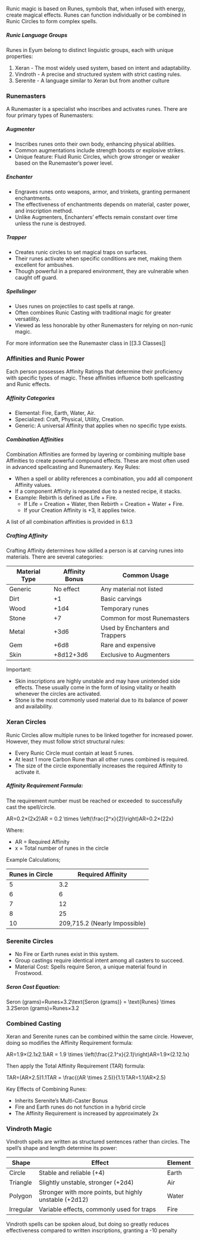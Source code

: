 Runic magic is based on Runes, symbols that, when infused with energy, create magical effects. Runes can function individually or be combined in Runic Circles to form complex spells.
##### Runic Language Groups

Runes in Eyum belong to distinct linguistic groups, each with unique properties:
1. Xeran - The most widely used system, based on intent and adaptability.
2. Vindroth - A precise and structured system with strict casting rules.
3. Serenite - A language similar to Xeran but from another culture
### Runemasters
A Runemaster is a specialist who inscribes and activates runes. There are four primary types of Runemasters:
##### Augmenter
- Inscribes runes onto their own body, enhancing physical abilities.
- Common augmentations include strength boosts or explosive strikes.
- Unique feature: Fluid Runic Circles, which grow stronger or weaker based on the Runemaster’s power level.
##### Enchanter
- Engraves runes onto weapons, armor, and trinkets, granting permanent enchantments.
- The effectiveness of enchantments depends on material, caster power, and inscription method.
- Unlike Augmenters, Enchanters’ effects remain constant over time unless the rune is destroyed.
##### Trapper
- Creates runic circles to set magical traps on surfaces.
- Their runes activate when specific conditions are met, making them excellent for ambushes.
- Though powerful in a prepared environment, they are vulnerable when caught off guard.
##### Spellslinger
- Uses runes on projectiles to cast spells at range.
- Often combines Runic Casting with traditional magic for greater versatility.
- Viewed as less honorable by other Runemasters for relying on non-runic magic.

For more information see the Runemaster class in [[3.3 Classes]]
### Affinities and Runic Power
Each person possesses Affinity Ratings that determine their proficiency with specific types of magic. These affinities influence both spellcasting and Runic effects.
##### Affinity Categories
- Elemental: Fire, Earth, Water, Air.
- Specialized: Craft, Physical, Utility, Creation.
- Generic: A universal Affinity that applies when no specific type exists.
##### Combination Affinities
Combination Affinities are formed by layering or combining multiple base Affinities to create powerful compound effects. These are most often used in advanced spellcasting and Runemastery.
Key Rules:
- When a spell or ability references a combination, you add all component Affinity values.
- If a component Affinity is repeated due to a nested recipe, it stacks.
- Example: Rebirth is defined as Life + Fire.
	- If Life = Creation + Water, then Rebirth = Creation + Water + Fire.
	- If your Creation Affinity is +3, it applies twice.

A list of all combination affinities is provided in 6.1.3
##### Crafting Affinity
Crafting Affinity determines how skilled a person is at carving runes into materials. There are several categories:

| Material Type | Affinity Bonus | Common Usage                    |
| ------------- | -------------- | ------------------------------- |
| Generic       | No effect      | Any material not listed         |
| Dirt          | +1             | Basic carvings                  |
| Wood          | +1d4           | Temporary runes                 |
| Stone         | +7             | Common for most Runemasters     |
| Metal         | +3d6           | Used by Enchanters and Trappers |
| Gem           | +6d8           | Rare and expensive              |
| Skin          | +8d12+3d6      | Exclusive to Augmenters         |
Important:
- Skin inscriptions are highly unstable and may have unintended side effects. These usually come in the form of losing vitality or health whenever the circles are activated. 
- Stone is the most commonly used material due to its balance of power and availability.
### Xeran Circles
Runic Circles allow multiple runes to be linked together for increased power. However, they must follow strict structural rules:
- Every Runic Circle must contain at least 5 runes.
- At least 1 more Carbon Rune than all other runes combined is required.
- The size of the circle exponentially increases the required Affinity to activate it.
##### Affinity Requirement Formula:
The requirement number must be reached or exceeded  to successfully cast the spell/circle.

AR=0.2×(2x2)AR = 0.2 \times \left(\frac{2^x}{2}\right)AR=0.2×(22x​)

Where:
- AR = Required Affinity
- x = Total number of runes in the circle

Example Calculations;

| Runes in Circle | Required Affinity             |
| --------------- | ----------------------------- |
| 5               | 3.2                           |
| 6               | 6                             |
| 7               | 12                            |
| 8               | 25                            |
| 10              | 209,715.2 (Nearly Impossible) |
### Serenite Circles
- No Fire or Earth runes exist in this system.
- Group castings require identical intent among all casters to succeed.
- Material Cost: Spells require Seron, a unique material found in Frostwood.
##### Seron Cost Equation:
Seron (grams)=Runes×3.2\text{Seron (grams)} = \text{Runes} \times 3.2Seron (grams)=Runes×3.2
### Combined Casting
Xeran and Serenite runes can be combined within the same circle. However, doing so modifies the Affinity Requirement formula:

AR=1.9×(2.1x2.1)AR = 1.9 \times \left(\frac{2.1^x}{2.1}\right)AR=1.9×(2.12.1x​)

Then apply the Total Affinity Requirement (TAR) formula:

TAR=(AR×2.5)1.1TAR = \frac{(AR \times 2.5)}{1.1}TAR=1.1(AR×2.5)​

Key Effects of Combining Runes:
- Inherits Serenite’s Multi-Caster Bonus
- Fire and Earth runes do not function in a hybrid circle
- The Affinity Requirement is increased by approximately 2x
### Vindroth Magic
Vindroth spells are written as structured sentences rather than circles. The spell’s shape and length determine its power:

| Shape     | Effect                                                 | Element |
| --------- | ------------------------------------------------------ | ------- |
| Circle    | Stable and reliable (+4)                               | Earth   |
| Triangle  | Slightly unstable, stronger (+2d4)                     | Air     |
| Polygon   | Stronger with more points, but highly unstable (+2d12) | Water   |
| Irregular | Variable effects, commonly used for traps              | Fire    |

Vindroth spells can be spoken aloud, but doing so greatly reduces effectiveness compared to written inscriptions, granting a -10 penalty